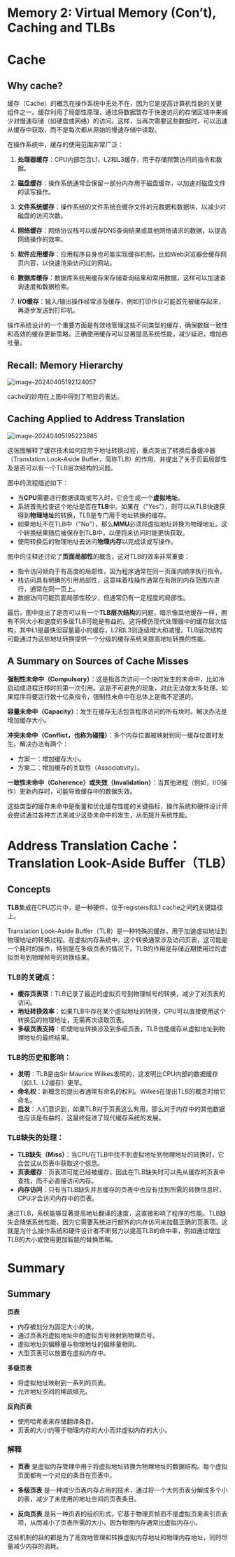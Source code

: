 # Memory 2: Virtual Memory (Con’t), Caching and TLBs

# Cache

## Why cache?

缓存（Cache）的概念在操作系统中无处不在，因为它是提高计算机性能的关键组件之一。缓存利用了局部性原理，通过将数据暂存于快速访问的存储区域中来减少对慢速存储（如硬盘或网络）的访问。这样，当再次需要这些数据时，可以迅速从缓存中获取，而不是每次都从原始的慢速存储中读取。

在操作系统中，缓存的使用范围非常广泛：

1. **处理器缓存**：CPU内部包含L1、L2和L3缓存，用于存储频繁访问的指令和数据。

2. **磁盘缓存**：操作系统通常会保留一部分内存用于磁盘缓存，以加速对磁盘文件的读写操作。

3. **文件系统缓存**：操作系统的文件系统会缓存文件的元数据和数据块，以减少对磁盘的访问次数。

4. **网络缓存**：网络协议栈可以缓存DNS查询结果或其他网络请求的数据，以提高网络操作的效率。

5. **软件应用缓存**：应用程序自身也可能实现缓存机制，比如Web浏览器会缓存网页内容，以快速渲染访问过的网站。

6. **数据库缓存**：数据库系统用缓存来存储查询结果和常用数据，这样可以加速查询速度和数据检索。

7. **I/O缓存**：输入/输出操作经常涉及缓存，例如打印作业可能首先被缓存起来，再逐步发送到打印机。

操作系统设计的一个重要方面是有效地管理这些不同类型的缓存，确保数据一致性和高效的缓存更新策略。正确使用缓存可以显著提高系统性能，减少延迟，增加吞吐量。

## Recall: Memory Hierarchy

![image-20240405192124057](./assets/image-20240405192124057.png)

cache的妙用在上图中得到了明显的表达。

## Caching Applied to Address Translation

![image-20240405195223885](./assets/image-20240405195223885.png)

这张图解释了缓存技术如何应用于地址转换过程，重点突出了转换后备缓冲器（Translation Look-Aside Buffer，简称TLB）的作用，并提出了关于页面局部性及是否可以有一个TLB层次结构的问题。

图中的流程描述如下：

- 当**CPU**需要进行数据读取或写入时，它会生成一个**虚拟地址**。
- 系统首先检查这个地址是否在**TLB**中。如果在（"Yes"），则可以从TLB快速获得到**物理地址**的转换，TLB是专门用于地址转换的缓存。
- 如果地址不在TLB中（"No"），那么**MMU**必须将虚拟地址转换为物理地址。这个转换结果随后被保存到TLB中，以便将来访问时能更快获取。
- 使用转换后的物理地址去访问**物理内存**以完成读或写操作。

图中的注释还讨论了**页面局部性**的概念，这对TLB的效率非常重要：

- 指令访问倾向于有高度的局部性，因为程序通常在同一页面内顺序执行指令。
- 栈访问具有明确的引用局部性，这意味着栈操作通常在有限的内存范围内进行，通常在同一页上。
- 数据访问可能页面局部性较少，但通常仍有一定程度的局部性。

最后，图中提出了是否可以有一个**TLB层次结构**的问题，暗示像其他缓存一样，拥有不同大小和速度的多级TLB可能是有益的。这将模仿现代处理器中的缓存层次结构，其中L1是最快但容量最小的缓存，L2和L3则逐级增大和减慢。TLB层次结构可能通过为这些地址转换提供一个分级的缓存系统来提高地址转换的性能。

## A Summary on Sources of Cache Misses

**强制性未命中（Compulsory）**：这是指首次访问一个块时发生的未命中，比如冷启动或进程迁移时的第一次引用。这是不可避免的现象，对此无法做太多处理。如果程序将要运行数十亿条指令，强制性未命中在总体上是微不足道的。

**容量未命中（Capacity）**：发生在缓存无法包含程序访问的所有块时。解决办法是增加缓存大小。

**冲突未命中（Conflict，也称为碰撞）**：多个内存位置被映射到同一缓存位置时发生。解决办法有两个：

- 方案一：增加缓存大小。
- 方案二：增加缓存的关联性（Associativity）。

**一致性未命中（Coherence）或失效（Invalidation）**：当其他进程（例如，I/O操作）更新内存时，可能导致缓存中的数据失效。

这些类型的缓存未命中是衡量和优化缓存性能的关键指标，操作系统和硬件设计师会尝试通过各种方法来减少这些未命中的发生，从而提升系统性能。

# Address Translation Cache：Translation Look-Aside Buffer（TLB）

## Concepts

**TLB**集成在CPU芯片中，是一种硬件，位于registers和L1 cache之间的关键路径上。

Translation Look-Aside Buffer（TLB）是一种特殊的缓存，用于加速虚拟地址到物理地址的转换过程。在虚拟内存系统中，这个转换通常涉及访问页表，这可能是一个耗时的操作，特别是在多级页表的情况下。TLB的作用是存储近期使用过的虚拟页号到物理帧号的转换结果。

### TLB的关键点：

- **缓存页表项**：TLB记录了最近的虚拟页号到物理帧号的转换，减少了对页表的访问。
- **地址转换效率**：如果TLB中存在某个虚拟地址的转换，CPU可以直接使用这个转换后的物理地址，无需再次读取页表。
- **多级页表支持**：即使地址转换涉及到多级页表，TLB也能缓存从虚拟地址到物理地址的最终结果。

### TLB的历史和影响：

- **发明**：TLB是由Sir Maurice Wilkes发明的，这发明比CPU内部的数据缓存（如L1、L2缓存）更早。
- **命名权**：新概念的提出者通常有命名的权利。Wilkes在提出TLB的概念时给它命名。
- **启发**：人们意识到，如果TLB对于页表这么有用，那么对于内存中的其他数据也应该是有益的。这最终促进了现代缓存系统的发展。

### TLB缺失的处理：

- **TLB缺失（Miss）**：当CPU在TLB中找不到虚拟地址到物理地址的转换时，它会尝试从页表中获取这个信息。
- **页表缓存**：页表项可能已经被缓存，因此在TLB缺失时可以先从缓存的页表中查找，而不必直接访问内存。
- **内存访问**：只有当TLB缺失并且缓存的页表中也没有找到所需的转换信息时，CPU才会访问内存中的页表。

通过TLB，系统能够显著提高地址翻译的速度，这直接影响了程序的性能。TLB缺失会降低系统性能，因为它需要系统进行额外的内存访问来加载正确的页表项。这就是为什么操作系统和硬件设计者不断努力以提高TLB的命中率，例如通过增加TLB的大小或使用更加智能的替换策略。

# Summary

## Summary

**页表**
- 内存被划分为固定大小的块。
- 通过页表将虚拟地址中的虚拟页号映射到物理页号。
- 虚拟地址的偏移量与物理地址的偏移量相同。
- 大型页表可以放置在虚拟内存中。

**多级页表**
- 将虚拟地址映射到一系列的页表。
- 允许地址空间的稀疏填充。

**反向页表**
- 使用哈希表来存储翻译条目。
- 页表的大小约等于物理内存的大小而非虚拟内存的大小。

### 解释

- **页表** 是虚拟内存管理中用于将虚拟地址转换为物理地址的数据结构。每个虚拟页面都有一个对应的条目在页表中。

- **多级页表** 是一种减少页表内存占用的技术，通过将一个大的页表分解成多个小的表，减少了未使用的地址空间的页表条目。

- **反向页表** 是另一种页表的组织形式，它基于物理页帧而不是虚拟页来索引页表项，从而减小了页表所需的大小，因为物理内存通常比虚拟内存小。

这些机制的目的都是为了高效地管理和转换虚拟内存地址和物理内存地址，同时尽量减少内存的消耗。